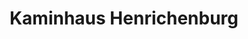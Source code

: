 ---
title: "Kaminhaus Henrichenburg"
url: /castrop-rauxel/kaminhaus-henrichenburg/
shop: Kamine & Öfen
---